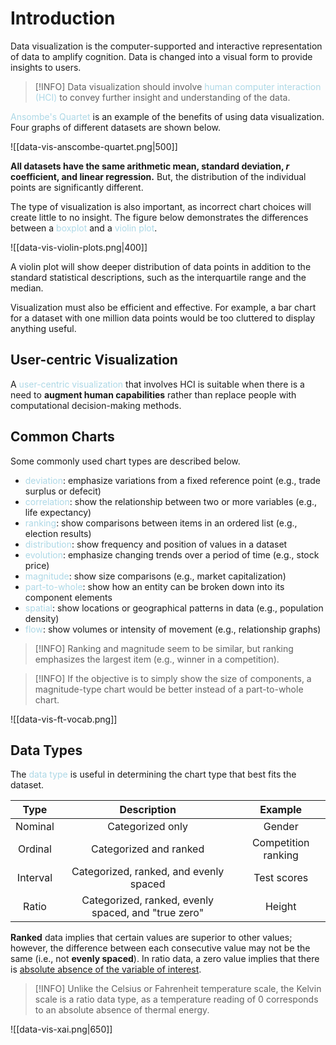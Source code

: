 # Introduction

Data visualization is the computer-supported and interactive representation of data to amplify cognition. Data is changed into a visual form to provide insights to users.

> [!INFO]
> Data visualization should involve <span style = "color:lightblue">human computer interaction (HCI)</span> to convey further insight and understanding of the data.

<span style = "color:lightblue">Ansombe's Quartet</span> is an example of the benefits of using data visualization. Four graphs of different datasets are shown below.

![[data-vis-anscombe-quartet.png|500]]

**All datasets have the same arithmetic mean, standard deviation, $r$ coefficient, and linear regression.** But, the distribution of the individual points are significantly different.

The type of visualization is also important, as incorrect chart choices will create little to no insight. The figure below demonstrates the differences between a <span style = "color:lightblue">boxplot</span> and a <span style = "color:lightblue">violin plot</span>.

![[data-vis-violin-plots.png|400]]

A violin plot will show deeper distribution of data points in addition to the standard statistical descriptions, such as the interquartile range and the median.

Visualization must also be efficient and effective. For example, a bar chart for a dataset with one million data points would be too cluttered to display anything useful.

## User-centric Visualization
A <span style = "color:lightblue">user-centric visualization</span> that involves HCI is suitable when there is a need to **augment human capabilities** rather than replace people with computational decision-making methods.



## Common Charts

Some commonly used chart types are described below.
- <span style = "color:lightblue">deviation</span>: emphasize variations from a fixed reference point (e.g., trade surplus or defecit)
- <span style = "color:lightblue">correlation</span>: show the relationship between two or more variables (e.g., life expectancy)
- <span style = "color:lightblue">ranking</span>: show comparisons between items in an ordered list (e.g., election results)
- <span style = "color:lightblue">distribution</span>: show frequency and position of values in a dataset
- <span style = "color:lightblue">evolution</span>: emphasize changing trends over a period of time (e.g., stock price)
- <span style = "color:lightblue">magnitude</span>: show size comparisons (e.g., market capitalization)
- <span style = "color:lightblue">part-to-whole</span>: show how an entity can be broken down into its component elements
- <span style = "color:lightblue">spatial</span>: show locations or geographical patterns in data (e.g., population density)
- <span style = "color:lightblue">flow</span>: show volumes or intensity of movement (e.g., relationship graphs)

> [!INFO]
> Ranking and magnitude seem to be similar, but ranking emphasizes the largest item (e.g., winner in a competition).

> [!INFO]
> If the objective is to simply show the size of components, a magnitude-type chart would be better instead of a part-to-whole chart.

![[data-vis-ft-vocab.png]]

## Data Types
The <span style = "color:lightblue">data type</span> is useful in determining the chart type that best fits the dataset.

|   Type   |                     Description                     |           Example           |
|:--------:|:---------------------------------------------------:|:---------------------------:|
| Nominal  |                  Categorized only                   |           Gender            |
| Ordinal  |               Categorized and ranked                | Competition ranking |
| Interval |       Categorized, ranked, and evenly spaced        |         Test scores         |
|  Ratio   | Categorized, ranked, evenly spaced, and "true zero" |              Height              |

**Ranked** data implies that certain values are superior to other values; however, the difference between each consecutive value may not be the same (i.e., not **evenly spaced**). In ratio data, a zero value implies that there is <u>absolute absence of the variable of interest</u>.

> [!INFO]
> Unlike the Celsius or Fahrenheit temperature scale, the Kelvin scale is a ratio data type, as a temperature reading of 0 corresponds to an absolute absence of thermal energy.

![[data-vis-xai.png|650]]

